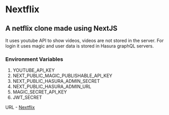 # Nextflix

## A netflix clone made using NextJS

It uses youtube API to show videos, videos are not stored in the server. For login it uses magic and user data is stored in Hasura graphQL servers.

### Environment Variables 
1. YOUTUBE_API_KEY
2. NEXT_PUBLIC_MAGIC_PUBLISHABLE_API_KEY
3. NEXT_PUBLIC_HASURA_ADMIN_SECRET
4. NEXT_PUBLIC_HASURA_ADMIN_URL
5. MAGIC_SECRET_API_KEY
6. JWT_SECRET

URL - [Nextflix](nextflix-mani.vercel.app)

